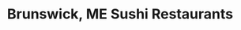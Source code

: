 ---
layout: city
title: Brunswick, ME Sushi Restaurants
permalink: /maine/brunswick/
stateAbbr: ME
stateName: Maine
cityName: Brunswick
---